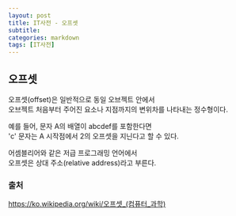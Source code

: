 ```yaml
---
layout: post
title: IT사전 - 오프셋
subtitle:
categories: markdown
tags: [IT사전]
---
```


## 오프셋
오프셋(offset)은 일반적으로 동일 오브젝트 안에서  
오브젝트 처음부터 주어진 요소나 지점까지의 변위차를 나타내는 정수형이다.  

예를 들어, 문자 A의 배열이 abcdef를 포함한다면  
'c' 문자는 A 시작점에서 2의 오프셋을 지닌다고 할 수 있다.  

어셈블리어와 같은 저급 프로그래밍 언어에서  
오프셋은 상대 주소(relative address)라고 부른다.  

### 출처
https://ko.wikipedia.org/wiki/오프셋_(컴퓨터_과학)
